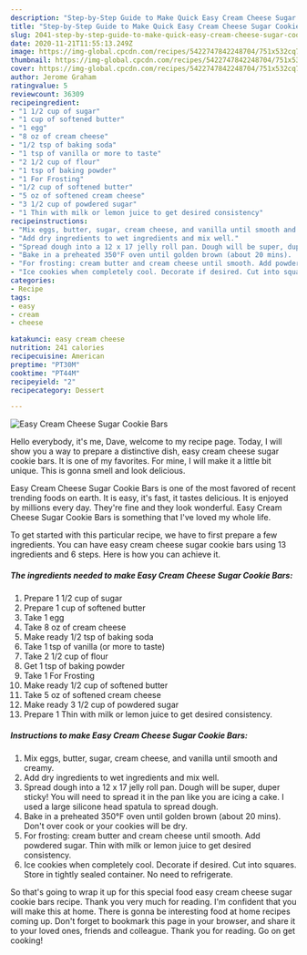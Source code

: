 ```yaml
---
description: "Step-by-Step Guide to Make Quick Easy Cream Cheese Sugar Cookie Bars"
title: "Step-by-Step Guide to Make Quick Easy Cream Cheese Sugar Cookie Bars"
slug: 2041-step-by-step-guide-to-make-quick-easy-cream-cheese-sugar-cookie-bars
date: 2020-11-21T11:55:13.249Z
image: https://img-global.cpcdn.com/recipes/5422747842248704/751x532cq70/easy-cream-cheese-sugar-cookie-bars-recipe-main-photo.jpg
thumbnail: https://img-global.cpcdn.com/recipes/5422747842248704/751x532cq70/easy-cream-cheese-sugar-cookie-bars-recipe-main-photo.jpg
cover: https://img-global.cpcdn.com/recipes/5422747842248704/751x532cq70/easy-cream-cheese-sugar-cookie-bars-recipe-main-photo.jpg
author: Jerome Graham
ratingvalue: 5
reviewcount: 36309
recipeingredient:
- "1 1/2 cup of sugar"
- "1 cup of softened butter"
- "1 egg"
- "8 oz of cream cheese"
- "1/2 tsp of baking soda"
- "1 tsp of vanilla or more to taste"
- "2 1/2 cup of flour"
- "1 tsp of baking powder"
- "1 For Frosting"
- "1/2 cup of softened butter"
- "5 oz of softened cream cheese"
- "3 1/2 cup of powdered sugar"
- "1 Thin with milk or lemon juice to get desired consistency"
recipeinstructions:
- "Mix eggs, butter, sugar, cream cheese, and vanilla until smooth and creamy."
- "Add dry ingredients to wet ingredients and mix well."
- "Spread dough into a 12 x 17 jelly roll pan. Dough will be super, duper sticky! You will need to spread it in the pan like you are icing a cake. I used a large silicone head spatula to spread dough."
- "Bake in a preheated 350°F oven until golden brown (about 20 mins).  Don&#39;t over cook or your cookies will be dry."
- "For frosting: cream butter and cream cheese until smooth. Add powdered sugar. Thin with milk or lemon juice to get desired consistency."
- "Ice cookies when completely cool. Decorate if desired. Cut into squares. Store in tightly sealed container. No need to refrigerate."
categories:
- Recipe
tags:
- easy
- cream
- cheese

katakunci: easy cream cheese 
nutrition: 241 calories
recipecuisine: American
preptime: "PT30M"
cooktime: "PT44M"
recipeyield: "2"
recipecategory: Dessert

---
```



![Easy Cream Cheese Sugar Cookie Bars](https://img-global.cpcdn.com/recipes/5422747842248704/751x532cq70/easy-cream-cheese-sugar-cookie-bars-recipe-main-photo.jpg)

Hello everybody, it's me, Dave, welcome to my recipe page. Today, I will show you a way to prepare a distinctive dish, easy cream cheese sugar cookie bars. It is one of my favorites. For mine, I will make it a little bit unique. This is gonna smell and look delicious.



Easy Cream Cheese Sugar Cookie Bars is one of the most favored of recent trending foods on earth. It is easy, it's fast, it tastes delicious. It is enjoyed by millions every day. They're fine and they look wonderful. Easy Cream Cheese Sugar Cookie Bars is something that I've loved my whole life.


To get started with this particular recipe, we have to first prepare a few ingredients. You can have easy cream cheese sugar cookie bars using 13 ingredients and 6 steps. Here is how you can achieve it.

<!--inarticleads1-->

##### The ingredients needed to make Easy Cream Cheese Sugar Cookie Bars:

1. Prepare 1 1/2 cup of sugar
1. Prepare 1 cup of softened butter
1. Take 1 egg
1. Take 8 oz of cream cheese
1. Make ready 1/2 tsp of baking soda
1. Take 1 tsp of vanilla (or more to taste)
1. Take 2 1/2 cup of flour
1. Get 1 tsp of baking powder
1. Take 1 For Frosting
1. Make ready 1/2 cup of softened butter
1. Take 5 oz of softened cream cheese
1. Make ready 3 1/2 cup of powdered sugar
1. Prepare 1 Thin with milk or lemon juice to get desired consistency.




<!--inarticleads2-->

##### Instructions to make Easy Cream Cheese Sugar Cookie Bars:

1. Mix eggs, butter, sugar, cream cheese, and vanilla until smooth and creamy.
1. Add dry ingredients to wet ingredients and mix well.
1. Spread dough into a 12 x 17 jelly roll pan. Dough will be super, duper sticky! You will need to spread it in the pan like you are icing a cake. I used a large silicone head spatula to spread dough.
1. Bake in a preheated 350°F oven until golden brown (about 20 mins).  Don&#39;t over cook or your cookies will be dry.
1. For frosting: cream butter and cream cheese until smooth. Add powdered sugar. Thin with milk or lemon juice to get desired consistency.
1. Ice cookies when completely cool. Decorate if desired. Cut into squares. Store in tightly sealed container. No need to refrigerate.




So that's going to wrap it up for this special food easy cream cheese sugar cookie bars recipe. Thank you very much for reading. I'm confident that you will make this at home. There is gonna be interesting food at home recipes coming up. Don't forget to bookmark this page in your browser, and share it to your loved ones, friends and colleague. Thank you for reading. Go on get cooking!
